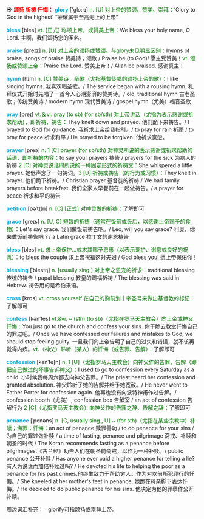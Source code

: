☀ <font color="red">**颂扬 祈祷 忏悔：**</font>
<font color="sky blue">**glory**</font> ['ɡlɔ:rɪ] 
<font color="rgb(227, 108, 9)">n. [U] 对上帝的赞颂、赞美、崇拜：</font>‘Glory to God in the highest’ “荣耀属于至高无上的上帝”

<font color="sky blue">**bless**</font> [bles] 
<font color="rgb(227, 108, 9)">vt. [正式] 称颂上帝，或赞美上帝：</font>We bless your holy name, O Lord. 主啊，我们颂扬您的圣名。

<font color="sky blue">**praise**</font> [preɪz] 
<font color="rgb(227, 108, 9)">n. [U] 对上帝的颂扬或赞颂。与glory未见明显区别：</font>hymns of praise, songs of praise 赞美诗；颂歌 / Praise be (to God)! 愿主受赞美！<font color="rgb(227, 108, 9)">vt. 颂扬或赞颂上帝：</font>Praise the Lord. 赞美上帝！/ Allah be praised. 感谢真主！
           
<font color="sky blue">**hymn**</font> [hɪm]
<font color="rgb(227, 108, 9)">n. [C] 赞美诗，圣歌（尤指基督徒唱的颂扬上帝的歌）：</font>I like singing hymns. 我喜欢唱圣歌。/ The service began with a rousing hymn. 礼拜仪式开始时先唱了一首今人心潮澎湃的赞美诗。/ old, traditional hymn 古老圣歌；传统赞美诗 / modern hymn 现代赞美诗 / gospel hymn（尤美）福音圣歌

<font color="sky blue">**pray**</font> [preɪ] 
<font color="rgb(227, 108, 9)">vt.＆vi. pray (to sb) (for sb/sth) 对上帝讲话（尤指为表示感谢或祈求帮助），即祈祷，祷告：</font>They knelt down and prayed. 他们跪下来祷告。/ I prayed to God for guidance. 我祈求上帝给我指引。/ to pray for rain 祈雨 / to pray for peace 祈求和平 / He prayed to be forgiven. 他祈求宽恕。

<font color="sky blue">**prayer**</font> [preə] 
<font color="rgb(227, 108, 9)">n. 1 [C] prayer (for sb/sth) 对神灵所说的表示感谢或祈求帮助的话语，即祈祷的内容：</font>to say your prayers 祷告 / prayers for the sick 为病人的祈祷 <font color="rgb(227, 108, 9)">2 [C] 对神灵说话时所说的一种固定形式的祈祷文：</font>She whispered a little prayer. 她低声念了一句祷词。<font color="rgb(227, 108, 9)">3 [U] 祈祷或祷告（的行为或习惯）：</font>They knelt in prayer. 他们跪下祈祷。/ Christian prayer 基督徒的祈祷 / We had family prayers before breakfast. 我们全家人早餐前在一起做祷告。/ a prayer for peace 祈求和平的祷告
           
<font color="sky blue">**petition**</font> [pəˈtɪʃn]
<font color="rgb(227, 108, 9)">n. [C] [正式] 对神灵做的祈祷：</font>了解即可
           
<font color="sky blue">**grace**</font> [greɪs]
<font color="rgb(227, 108, 9)">n. [U, C] 短暂的祈祷（通常在饭前或饭后，以感谢上帝赐予的食物）：</font>Let's say grace. 我们做饭前祷告吧。/ Leo, will you say grace? 利奥，你来做饭前祷告吧？/ a Latin grace 拉丁文的谢恩祷告

<font color="sky blue">**bless**</font> [bles] 
<font color="rgb(227, 108, 9)">vt. 求上帝保护…或求其赐予恩惠（以表示爱护、谢意或良好的祝愿）：</font>to bless the couple 求上帝祝福这对夫妇 / God bless you! 愿上帝保佑你！
           
<font color="sky blue">**blessing**</font> [ˈblesɪŋ]
<font color="rgb(227, 108, 9)">n. [usually sing.] 对上帝之恩宠的祈求：</font>traditional blessing 传统的祷告 / papal blessing 教皇的赐福祈祷 / The blessing was said in Hebrew. 祷告用的是希伯来语。

<font color="sky blue">**cross**</font> [krɒs] 
<font color="rgb(227, 108, 9)">vt. cross yourself 在自己的胸前划十字圣号来做出基督教的标记：</font>了解即可

<font color="sky blue">**confess**</font> [kənˈfes]
<font color="rgb(227, 108, 9)">vt.&vi. ~ (sth) (to sb)（尤指在罗马天主教会）向上帝或神父忏悔：</font>You just go to the church and confess your sins. 你干脆去教堂忏悔自己的罪过吧。/ Once we have confessed our failures and mistakes to God, we should stop feeling guilty. 一旦我们向上帝告明了自己的过失和错误，就不该再觉得内疚。<font color="rgb(227, 108, 9)">vt.（神父）聆听（某人）的忏悔（或告罪、告解）：</font>了解即可

<font color="sky blue">**confession**</font> [kənˈfeʃn]
<font color="rgb(227, 108, 9)">n. 1 [U]（尤指罗马天主教会）向神父作的告罪、告解（即把自己做过的坏事告诉神父）：</font>I used to go to confession every Saturday as a child. 小时候我每周六都去向神父告罪。/ The priest heard her confession and granted absolution. 神父聆听了她的告解并给予她宽赦。/ He never went to Father Porter for confession again. 他再也没有向波特神甫作过告解。/ confession booth（尤美）, confession box 告解室 / an act of confession 告解行为 <font color="rgb(227, 108, 9)">2 [C]（尤指罗马天主教会）向神父作的告罪之辞、告解之辞：</font>了解即可
           
<font color="sky blue">**penance**</font> [ˈpenəns]
<font color="rgb(227, 108, 9)">n. [C, usually sing., U] ~ (for sth)（尤指在某些宗教中）补赎；悔罪；忏悔：</font>an act of penance 赎罪善功 / to do penance for your sins / 为自己的罪过做补赎 / a time of fasting, penance and pilgrimage 斋戒、补赎和朝圣的时代 / The Koran recommends fasting as a penance before pilgrimages.《古兰经》劝告人们在朝圣前斋戒，以作为一种补赎。/ public penance 公开补赎 / Has anyone ever paid a higher penance for telling a lie? 有人为说谎而加倍补赎过吗? / He devoted his life to helping the poor as a penance for his past crimes.他终生致力于帮助穷人。作为对以前所犯罪行的忏悔。/ She kneeled at her mother's feet in penance. 她跪在母亲脚下表达忏悔。/ He decided to do public penance for his sins. 他决定为他的罪孽作公开补赎。

周边词汇补充：
· glorify可指颂扬或崇拜上帝。